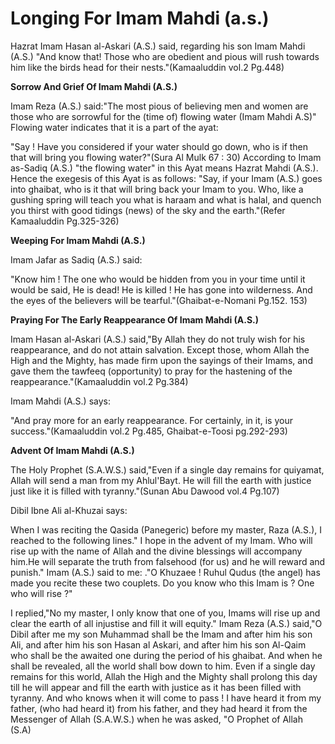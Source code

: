 Longing For Imam Mahdi (a.s.)
=============================

Hazrat Imam Hasan al-Askari (A.S.) said, regarding his son Imam Mahdi
(A.S.) "And know that! Those who are obedient and pious will rush
towards him like the birds head for their nests."(Kamaaluddin vol.2
Pg.448)

**Sorrow And Grief Of Imam Mahdi (A.S.)**

Imam Reza (A.S.) said:"The most pious of believing men and women are
those who are sorrowful for the (time of) flowing water (Imam Mahdi
A.S)" Flowing water indicates that it is a part of the ayat:

"Say ! Have you considered if your water should go down, who is if then
that will bring you flowing water?"(Sura Al Mulk 67 : 30) According to
Imam as-Sadiq (A.S.) "the flowing water" in this Ayat means Hazrat Mahdi
(A.S.). Hence the exegesis of this Ayat is as follows: "Say, if your
Imam (A.S.) goes into ghaibat, who is it that will bring back your Imam
to you. Who, like a gushing spring will teach you what is haraam and
what is halal, and quench you thirst with good tidings (news) of the sky
and the earth."(Refer Kamaaluddin Pg.325-326)

**Weeping For Imam Mahdi (A.S.)**

Imam Jafar as Sadiq (A.S.) said:

"Know him ! The one who would be hidden from you in your time until it
would be said, He is dead! He is killed ! He has gone into wilderness.
And the eyes of the believers will be tearful."(Ghaibat-e-Nomani Pg.152.
153)

**Praying For The Early Reappearance Of Imam Mahdi (A.S.)**

Imam Hasan al-Askari (A.S.) said,"By Allah they do not truly wish for
his reappearance, and do not attain salvation. Except those, whom Allah
the High and the Mighty, has made firm upon the sayings of their Imams,
and gave them the tawfeeq (opportunity) to pray for the hastening of the
reappearance."(Kamaaluddin vol.2 Pg.384)

Imam Mahdi (A.S.) says:

"And pray more for an early reappearance. For certainly, in it, is your
success."(Kamaaluddin vol.2 Pg.485, Ghaibat-e-Toosi pg.292-293)

**Advent Of Imam Mahdi (A.S.)**

The Holy Prophet (S.A.W.S.) said,"Even if a single day remains for
quiyamat, Allah will send a man from my Ahlul'Bayt. He will fill the
earth with justice just like it is filled with tyranny."(Sunan Abu
Dawood vol.4 Pg.107)

Dibil Ibne Ali al-Khuzai says:

When I was reciting the Qasida (Panegeric) before my master, Raza
(A.S.), I reached to the following lines." I hope in the advent of my
Imam. Who will rise up with the name of Allah and the divine blessings
will accompany him.He will separate the truth from falsehood (for us)
and he will reward and punish." Imam (A.S.) said to me: ."O Khuzaee !
Ruhul Qudus (the angel) has made you recite these two couplets. Do you
know who this Imam is ? One who will rise ?"

I replied,"No my master, I only know that one of you, Imams will rise
up and clear the earth of all injustise and fill it will equity." Imam
Reza (A.S.) said,"O Dibil after me my son Muhammad shall be the Imam and
after him his son Ali, and after him his son Hasan al Askari, and after
him his son Al-Qaim who shall be the awaited one during the period of
his ghaibat. And when he shall be revealed, all the world shall bow down
to him. Even if a single day remains for this world, Allah the High and
the Mighty shall prolong this day till he will appear and fill the earth
with justice as it has been filled with tyranny. And who knows when it
will come to pass ! I have heard it from my father, (who had heard it)
from his father, and they had heard it from the Messenger of Allah
(S.A.W.S.) when he was asked, "O Prophet of Allah (S.A)


